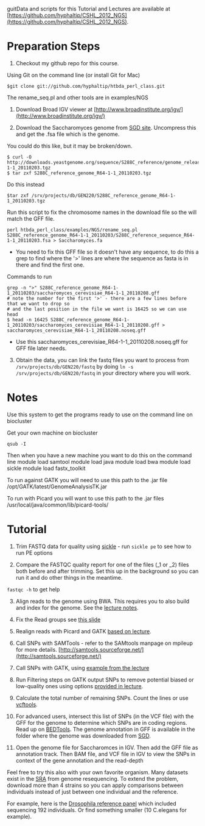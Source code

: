 guitData and scripts for this Tutorial and Lectures are available at [https://github.com/hyphaltip/CSHL_2012_NGS](https://github.com/hyphaltip/CSHL_2012_NGS).



Preparation Steps
=================

1. Checkout my github repo for this course.

Using Git on the command line (or install Git for Mac)

    $git clone git://github.com/hyphaltip/htbda_perl_class.git

 
The rename_seq.pl and other tools are in examples/NGS

1. Download Broad IGV viewer at
[http://www.broadinstitute.org/igv/](http://www.broadinstitute.org/igv/)

2. Download the Saccharomyces genome from [SGD
site](http://downloads.yeastgenome.org/sequence/S288C_reference/genome_releases/S288C_reference_genome_R64-1-1_20110203.tgz). Uncompress this and get the .fsa file which is the genome. 

You could do this like, but it may be broken/down.

    $ curl -O http://downloads.yeastgenome.org/sequence/S288C_reference/genome_releases/S288C_reference_genome_R64-1-1_20110203.tgz
    $ tar zxf S288C_reference_genome_R64-1-1_20110203.tgz

Do this instead

    $tar zxf /srv/projects/db/GEN220/S288C_reference_genome_R64-1-1_20110203.tgz

Run this script to fix the chromosome names in the download file so the will match the GFF file.

    perl htbda_perl_class/examples/NGS/rename_seq.pl S288C_reference_genome_R64-1-1_20110203/S288C_reference_sequence_R64-1-1_20110203.fsa > Saccharomyces.fa

  * You need to fix this GFF file so it doesn't have any sequence, to
    do this a grep to find where the '>' lines are where the sequence
    as fasta is in there and find the first one.

Commands to run

    grep -n ">" S288C_reference_genome_R64-1-1_20110203/saccharomyces_cerevisiae_R64-1-1_20110208.gff
    # note the number for the first '>' - there are a few lines before that we want to drop so
    # and the last position in the file we want is 16425 so we can use head 
    $ head -n 16425 S288C_reference_genome_R64-1-1_20110203/saccharomyces_cerevisiae_R64-1-1_20110208.gff > saccharomyces_cerevisiae_R64-1-1_20110208.noseq.gff

  * Use this saccharomyces_cerevisiae_R64-1-1_20110208.noseq.gff for GFF file later needs.

3. Obtain the data, you can link the fastq files you want to process from ```/srv/projects/db/GEN220/fastq``` by doing 
   ```ln -s /srv/projects/db/GEN220/fastq``` in your directory where you will work.

Notes
=====

Use this system to get the programs ready to use on the command line on biocluster

Get your own machine on biocluster

    qsub -I

Then when you have a new machine you want to do this on the command line
    module load samtool
    module load java
    module load bwa
    module load sickle
    module load fastx_toolkit


To run against GATK you will need to use this path to the .jar file /opt/GATK/latest/GenomeAnalysisTK.jar

To run with Picard you will want to use this path to the .jar files /usr/local/java/common/lib/picard-tools/
    

Tutorial
========

1. Trim FASTQ data for quality using [sickle](https://github.com/najoshi/sickle) - run ```sickle pe``` to see how to run PE options

2. Compare the FASTQC quality report for one of the files (_1 or _2) files both before and after trimming. Set this up in the background so you can run it and do other things in the meantime.

```fastqc -h``` to get help

3. Align reads to the genome using BWA. This requires you to also build and index for the genome. See the [lecture notes](http://courses.stajich.org/public/gen220/lectures/NGS/NGS_DNA.slides.html#slide34).

3. Fix the Read groups see [this slide](http://courses.stajich.org/public/gen220/lectures/NGS/NGS_DNA.slides.html#slide51)

4. Realign reads with Picard and GATK [based on lecture](http://courses.stajich.org/public/gen220/lectures/NGS/NGS_DNA.slides.html#slide40).

1. Call SNPs with SAMTools - refer to the SAMtools manpage on mpileup for more details. [http://samtools.sourceforge.net/](http://samtools.sourceforge.net/)

1. Call SNPs with GATK, using [example from the lecture](http://courses.stajich.org/public/gen220/lectures/NGS/NGS_DNA.slides.html#slide42)

1. Run Filtering steps on GATK output SNPs to remove potential biased or low-quality ones using options [provided in lecture](http://courses.stajich.org/public/gen220/lectures/NGS/NGS_DNA.slides.html#slide45).

1. Calculate the total number of remaining SNPs. Count the lines or use [vcftools](http://vcftools.sourceforge.net/).

1. For advanced users, intersect this list of SNPs (in the VCF file)
with the GFF for the genome to determine which SNPs are in coding
regions.  Read up on
[BEDTools](http://code.google.com/p/bedtools/). The genome annotation in GFF is available
in the folder where the genome was downloaded from [SGD](http://yeastgenome.org).

9. Open the genome file for Saccharomces in IGV.  Then add the GFF
file as annotation track. Then BAM file, and VCF file in IGV to view
the SNPs in context of the gene annotation and the read-depth

Feel free to try this also with your own favorite organism. Many
datasets exist in the [SRA](http://www.ncbi.nlm.nih.gov/sra) from
genome resequencing. To extend the problem, download more than 4
strains so you can apply comparisons between individuals instead of
just between one individual and the reference.

For example, here is the [Drosophila reference
panel](http://www.ncbi.nlm.nih.gov/bioproject/36679) which included
sequencing 192 individuals. Or find something smaller (10 C.elegans
for example).


